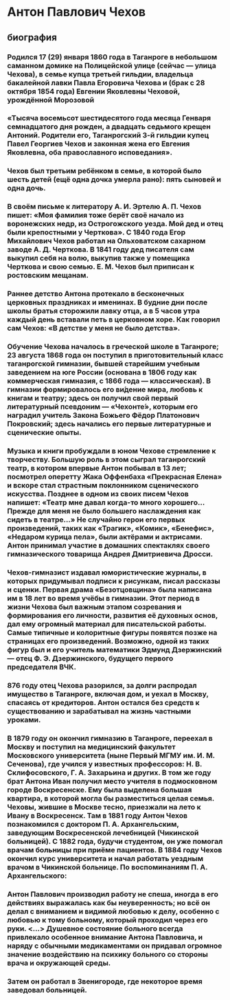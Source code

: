 # Антон Павлович Чехов
## биография
###  Родился 17 (29) января 1860 года в Таганроге в небольшом саманном домике на Полицейской улице (сейчас — улица Чехова), в семье купца третьей гильдии, владельца бакалейной лавки Павла Егоровича Чехова и (брак с 28 октября 1854 года) Евгении Яковлевны Чеховой, урождённой Морозовой
### «Тысяча восемьсот шестидесятого года месяца Генваря семнадцатого дня рожден, а двадцать седьмого крещен Антоний. Родители его, Таганрогский 3-й гильдии купец Павел Георгиев Чехов и законная жена его Евгения Яковлевна, оба православного исповедания».
### Чехов был третьим ребёнком в семье, в которой было шесть детей (ещё одна дочка умерла рано): пять сыновей и одна дочь.
### В своём письме к литератору А. И. Эртелю А. П. Чехов пишет: «Моя фамилия тоже берёт своё начало из воронежских недр, из Острогожского уезда. Мой дед и отец были крепостными у Черткова». С 1840 года Егор Михайлович Чехов работал на Ольховатском сахарном заводе А. Д. Черткова. В 1841 году дед писателя сам выкупил себя на волю, выкупив также у помещика Черткова и свою семью. Е. М. Чехов был приписан к ростовским мещанам.
### Раннее детство Антона протекало в бесконечных церковных праздниках и именинах. В будние дни после школы братья сторожили лавку отца, а в 5 часов утра каждый день вставали петь в церковном хоре. Как говорил сам Чехов: «В детстве у меня не было детства».
### Обучение Чехова началось в греческой школе в Таганроге; 23 августа 1868 года он поступил в приготовительный класс таганрогской гимназии, бывшей старейшим учебным заведением на юге России (основана в 1806 году как коммерческая гимназия, с 1866 года — классическая). В гимназии формировалось его ви́дение мира, любовь к книгам и театру; здесь он получил свой первый литературный псевдоним — «Чехонте́», которым его наградил учитель Закона Божьего Фёдор Платонович Покровский; здесь начались его первые литературные и сценические опыты.
### Музыка и книги пробуждали в юном Чехове стремление к творчеству. Большую роль в этом сыграл таганрогский театр, в котором впервые Антон побывал в 13 лет; посмотрел оперетту Жака Оффенбаха «Прекрасная Елена» и вскоре стал страстным поклонником сценического искусства. Позднее в одном из своих писем Чехов напишет: «Театр мне давал когда-то много хорошего… Прежде для меня не было большего наслаждения как сидеть в театре…» Не случайно герои его первых произведений, таких как «Трагик», «Комик», «Бенефис», «Недаром курица пела», были актёрами и актрисами. Антон принимал участие в домашних спектаклях своего гимназического товарища Андрея Дмитриевича Дросси.
### Чехов-гимназист издавал юмористические журналы, в которых придумывал подписи к рисункам, писал рассказы и сценки. Первая драма «Безотцовщина» была написана им в 18 лет во время учёбы в гимназии. Этот период в жизни Чехова был важным этапом созревания и формирования его личности, развития её духовных основ, дал ему огромный материал для писательской работы. Самые типичные и колоритные фигуры появятся позже на страницах его произведений. Возможно, одной из таких фигур был и его учитель математики Эдмунд Дзержинский — отец Ф. Э. Дзержинского, будущего первого председателя ВЧК.
### 876 году отец Чехова разорился, за долги распродал имущество в Таганроге, включая дом, и уехал в Москву, спасаясь от кредиторов. Антон остался без средств к существованию и зарабатывал на жизнь частными уроками.
### В 1879 году он окончил гимназию в Таганроге, переехал в Москву и поступил на медицинский факультет Московского университета (ныне Первый МГМУ им. И. М. Сеченова), где учился у известных профессоров: Н. В. Склифосовского, Г. А. Захарьина и других. В том же году брат Антона Иван получил место учителя в подмосковном городе Воскресенске. Ему была выделена большая квартира, в которой могла бы разместиться целая семья. Чеховы, жившие в Москве тесно, приезжали на лето к Ивану в Воскресенск. Там в 1881 году Антон Чехов познакомился с доктором П. А. Архангельским, заведующим Воскресенской лечебницей (Чикинской больницей). С 1882 года, будучи студентом, он уже помогал врачам больницы при приёме пациентов. В 1884 году Чехов окончил курс университета и начал работать уездным врачом в Чикинской больнице. По воспоминаниям П. А. Архангельского:
### Антон Павлович производил работу не спеша, иногда в его действиях выражалась как бы неуверенность; но всё он делал с вниманием и видимой любовью к делу, особенно с любовью к тому больному, который проходил через его руки. <…> Душевное состояние больного всегда привлекало особенное внимание Антона Павловича, и наряду с обычными медикаментами он придавал огромное значение воздействию на психику больного со стороны врача и окружающей среды.
### Затем он работал в Звенигороде, где некоторое время заведовал больницей.